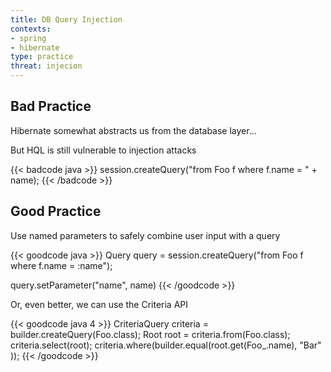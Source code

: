 ```yaml
---
title: DB Query Injection
contexts:
- spring
- hibernate
type: practice
threat: injecion
---
```


## Bad Practice

Hibernate somewhat abstracts us from the database layer...

But HQL is still vulnerable to injection attacks

{{< badcode java >}}
session.createQuery("from Foo f where f.name = " + name);
{{< /badcode >}}

## Good Practice

Use named parameters to safely combine user input with a query

{{< goodcode java >}}
Query query = session.createQuery("from Foo f where f.name = :name");

query.setParameter("name", name)
{{< /goodcode >}}

Or, even better, we can use the Criteria API

{{< goodcode java 4 >}}
CriteriaQuery<Foo> criteria = builder.createQuery(Foo.class);
Root<Foo> root = criteria.from(Foo.class);
criteria.select(root);
criteria.where(builder.equal(root.get(Foo_.name), "Bar" ));
{{< /goodcode >}}
